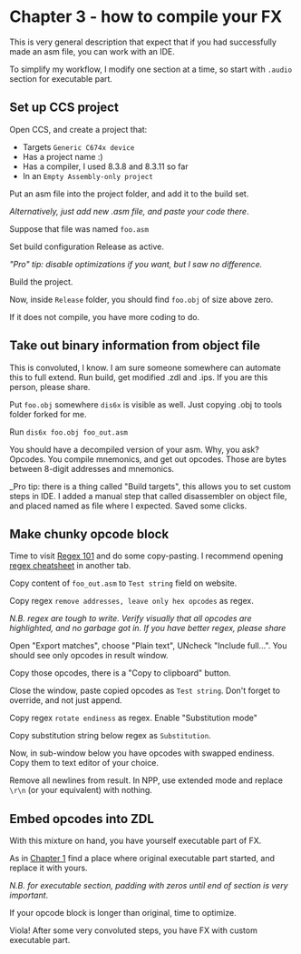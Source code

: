 # Chapter 3 - how to compile your FX
This is very general description that expect that if you had successfully made an asm file, you can work with an IDE.

To simplify my workflow, I modify one section at a time, so start with `.audio` section for executable part.

## Set up CCS project
Open CCS, and create a project that:

* Targets `Generic C674x device`
* Has a project name :)
* Has a compiler, I used 8.3.8 and 8.3.11 so far
* In an `Empty Assembly-only project`

Put an asm file into the project folder, and add it to the build set.

_Alternatively, just add new .asm file, and paste your code there_.

Suppose that file was named `foo.asm`

Set build configuration Release as active.

_"Pro" tip: disable optimizations if you want, but I saw no difference._

Build the project.

Now, inside `Release` folder, you should find `foo.obj` of size above zero.

If it does not compile, you have more coding to do.

## Take out binary information from object file
This is convoluted, I know. I am sure someone somewhere can automate this to full extend. Run build, get modified .zdl and .ips. If you are this person, please share.

Put `foo.obj` somewhere `dis6x` is visible as well. Just copying .obj to tools folder forked for me.

Run `dis6x foo.obj foo_out.asm`

You should have a decompiled version of your asm. Why, you ask? Opcodes. You compile mnemonics, and get out opcodes. Those are bytes between 8-digit addresses and mnemonics.

_Pro tip: there is a thing called "Build targets", this allows you to set custom steps in IDE. I added a manual step that called disassembler on object file, and placed named as file where I expected. Saved some clicks.

## Make chunky opcode block
Time to visit [Regex 101](https://regex101.com/) and do some copy-pasting. I recommend opening [regex cheatsheet](../diy/regex.txt) in another tab.

Copy content of `foo_out.asm` to `Test string` field on website.

Copy regex `remove addresses, leave only hex opcodes` as regex.

_N.B. regex are tough to write. Verify visually that all opcodes are highlighted, and no garbage got in. If you have better regex, please share_

Open "Export matches", choose "Plain text", UNcheck "Include full...". You should see only opcodes in result window.

Copy those opcodes, there is a "Copy to clipboard" button.

Close the window, paste copied opcodes as `Test string`. Don't forget to override, and not just append.

Copy regex `rotate endiness` as regex. Enable "Substitution mode"

Copy substitution string below regex as `Substitution`.

Now, in sub-window below you have opcodes with swapped endiness. Copy them to text editor of your choice.

Remove all newlines from result. In NPP, use extended mode and replace `\r\n` (or your equivalent) with nothing.

## Embed opcodes into ZDL
With this mixture on hand, you have yourself executable part of FX.

As in [Chapter 1](CH_1.md) find a place where original executable part started, and replace it with yours.

_N.B. for executable section, padding with zeros until end of section is very important_.

If your opcode block is longer than original, time to optimize.

Viola! After some very convoluted steps, you have FX with custom executable part.
